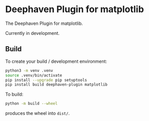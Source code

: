 # Deephaven Plugin for matplotlib

The Deephaven Plugin for matplotlib.

Currently in development.

## Build

To create your build / development environment:

```sh
python3 -m venv .venv
source .venv/bin/activate
pip install --upgrade pip setuptools
pip install build deephaven-plugin matplotlib
```

To build:

```sh
python -m build --wheel
```

produces the wheel into `dist/`.